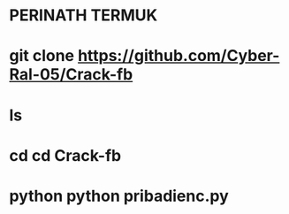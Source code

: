 # PERINATH TERMUK

# git clone https://github.com/Cyber-Ral-05/Crack-fb

# ls

# cd cd Crack-fb

# python python pribadienc.py
